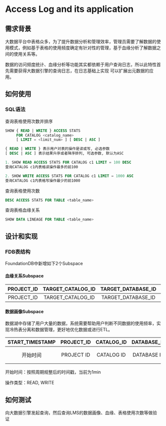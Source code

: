 # Access Log and its application

## 需求背景

大数据平台中表格众多，为了提升数据分析和管理效率，管理员需要了解数据的使用模式，例如基于表格的使用频度确定有针对性的管理，基于血缘分析了解数据之间的使用关系等。

数据的访问频度统计、血缘分析等功能其实都依赖于用户查询日志，所以此特性首先需要获得大数据引擎的查询日志，在日志基础上实现 可以扩展出元数据的应用。


## 如何使用


### SQL语法

查询表格使用次数并排序
```sql
SHOW { READ | WRITE } ACCESS STATS
     FOR CATALOG <catalog_name>
     [ LIMIT = <limit_num> ] [ DESC | ASC ]

{ READ | WRITE } 表示用户对表的操作是读或写, 必选参数
[ DESC | ASC ] 表示结果升序或者降序排列, 可选参数, 默认为ASC

1. SHOW READ ACCESS STATS FOR CATALOG c1 LIMIT = 100 DESC 
查询CATALOG c1内表格读操作最多的前100

2. SHOW WRITE ACCESS STATS FOR CATALOG c1 LIMIT = 1000 ASC 
查询CATALOG c1内表格写操作最少的前1000
```

查询表格使用次数
```sql
DESC ACCESS STATS FOR TABLE <table_name>
```

查询表格血缘关系
```sql
SHOW DATA LINEAGE FOR TABLE <table_name>
```

## 设计和实现

### FDB表结构

FoundationDB中新增如下2个Subspace

#### 血缘关系Subspace

| PROJECT_ID | TARGET_CATALOG_ID | TARGET_DATABASE_ID | TARGET_TABLE_ID | SOURCE_CATALOG_ID | SOURCE_DATABASE_ID | SOURCE_TABLE_ID |
| :----: | :----: | :----: | :----: | :----: | :----: | :----: |
| PROJECT_ID | TARGET_CATALOG_ID | TARGET_DATABASE_ID | TARGET_TABLE_ID | SOURCE_CATALOG_ID | SOURCE_DATABASE_ID | SOURCE_TABLE_ID |



#### 数据画像Subspace

数据湖中存储了用户大量的数据，系统需要帮助用户判断不同数据的使用频率，实现冷热表分离和数据管理，更好地优化数据或进行ETL。

| START_TIMESTAMP | PROJECT_ID | CATALOG_ID | DATABASE_ID | TABLE_ID | OP_TYPE | COUNT |
| :----: | :----: | :----: | :----: | :----: | :----: | :----: | 
| 开始时间 | PROJECT ID | CATALOG ID | DATABASE ID | TABLE ID | 操作类型 | 操作计数 |

开始时间：按照周期规整后的时间戳，当前为1min

操作类型：READ, WRITE


## 如何测试

向大数据引擎发起查询，然后查询LMS的数据画像、血缘、表格使用次数等做验证
